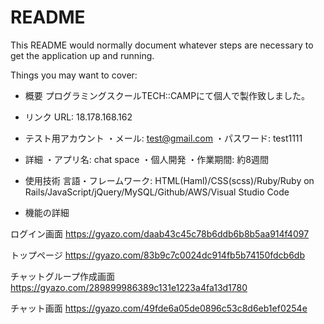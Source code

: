 # README

This README would normally document whatever steps are necessary to get the
application up and running.

Things you may want to cover:

* 概要
プログラミングスクールTECH::CAMPにて個人で製作致しました。

* リンク
URL: 18.178.168.162

* テスト用アカウント
・メール: test@gmail.com
・パスワード: test1111

* 詳細
・アプリ名: chat space
・個人開発
・作業期間: 約8週間

* 使用技術
言語・フレームワーク: HTML(Haml)/CSS(scss)/Ruby/Ruby on Rails/JavaScript/jQuery/MySQL/Github/AWS/Visual Studio Code

* 機能の詳細

ログイン画面
https://gyazo.com/daab43c45c78b6ddb6b8b5aa914f4097

トップページ
https://gyazo.com/83b9c7c0024dc914fb5b74150fdcb6db

チャットグループ作成画面
https://gyazo.com/289899986389c131e1223a4fa13d1780

チャット画面
https://gyazo.com/49fde6a05de0896c53c8d6eb1ef0254e
